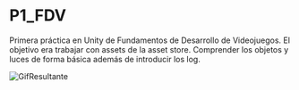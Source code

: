 # P1_FDV
Primera práctica en Unity de Fundamentos de Desarrollo de Videojuegos. El objetivo era trabajar con assets de la asset store. Comprender los objetos y luces de forma básica además de introducir los log.

![GifResultante](P1_FDV.gif)
